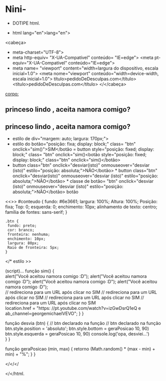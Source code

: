 # Nini-
* DOTIPE html.
<!--  
Tutorial: pt.youtube.com/watch?v=zxxB9SFh9p4
-->
* html lang="en">lang="en">

<cabeça>
 * meta-charset="UTF-8"> <meta Carset="UTF-8">
 *   meta http-equiv= "X-UA-Compatível" conteúdo= "IE=edge">  <meta pt-equiv="X-UA-Compatível" conteúdo="IE=edge"> 
 * meta name= "viewport" content="width=largura do dispositivo, escala inicial=1.0"> <meta nome="viewport" conteúdo="width=device-width, escala inicial=1.0"> 
  título>pedidoDeDesculpas.com</título> <título>pedidoDeDesculpas.com</título>
</</cabeça>

<corpo:>
     <Div id="conteudo"> <Div id="conteudo">
         <h2>princeso lindo , aceita namora comigo?</h2> <h2>princeso lindo , aceita namora comigo?</h2></h2>
 *    estilo de div="margem: auto; largura: 170px;">    <Div estilo="margem:  auto; largura:  170px;">
 *  estilo do botão="posição: fixa; display: block;" class= "btn" onclick="sim()">SIM</botão = button style="posição: fixed; display: block;" class= "btn" onclick="sim()<botão style="posição: fixed; display: block;" class="btn" onclick="sim()</botão>
 *  button class="btn" onclick="desviar(isto)" onmouseover="desviar (isto)" estilo="posição: absoluta;">NÃO</botão> *    button class="btn" onclick="desviar(isto)" onmouseover="desviar (isto)" estilo="posição: absoluta;">NÃO</botão> *  classe de botão= "btn" onclick="desviar (isto)" onmouseover="desviar (isto)" estilo="posição: absoluta;">NÃO</botão>   botão  
 </Div </Div.</Div.</Div </Div </Div>
 </Div </Div.</Div </Div.</Div </Div </Div>
<//corpo:>
<<<Estilo:>>>
 #conteudo { 
 fundo: #6e3661; 
 largura: 100%; 
 Altura: 100%; 
 Posição: fixa; 
 Top: 0; 
 esquerda: 0; 
 enchimento: 10px; 
 alinhamento de texto: centro; 
 família de fontes: sans-serif; 
      }  

    .btn {
     fundo: preto; 
     cor: branco; 
     fronteira: nenhuma; 
     enchimento: 10px; 
     largura: 80px; 
     Raio de fronteira: 5px; 
    }
</* estilo >>

(script)...
  função sim() {     
             alert("Você aceitou namora comigo :D"); alert("Você aceitou namora comigo :D"); alert("Você aceitou namora comigo :D"); alert("Você aceitou namora comigo :D");   
             // redireciona para um URL após clicar no SIM // redireciona para um URL após clicar no SIM // redireciona para um URL após clicar no SIM // redireciona para um URL após clicar no SIM   
 location.href = "https: //pt.youtube.com/watch?v=izGwDsrQ1eQ e ab_channel=georgemichaelVEVO"; 
      } } 

 função desvia (btn) { 
            // btn declarado na função // btn declarado na função   
 btn.style.position = 'absoluto'; 
 btn.style.bottom = geraPosicao 10, 90) 
 btn.style.esquerda = geraPosicao 10, 90) 
  console.log('opa, desviei...')         
      } } 

 função geraPosicao (min, max) { 
 retorno (Math.random() * (max - min) + min) + "%"; 
      } } 

</</</</script>

</</html.

